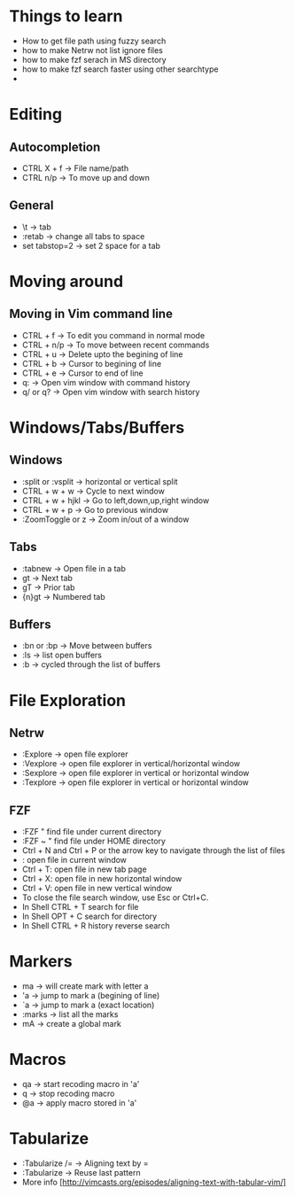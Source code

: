 # Things to learn
  - How to get file path using fuzzy search
  - how to make Netrw not list ignore files
  - how to make fzf serach in MS directory
  - how to make fzf search faster using other searchtype
  - 

# Editing
## Autocompletion
  - CTRL X + f -> File name/path
  - CTRL n/p   -> To move up and down

## General 
  - \t -> tab
  - :retab -> change all tabs to space 
  - set tabstop=2 -> set 2 space for a tab

# Moving around
## Moving in Vim command line
  - CTRL + f   -> To edit you command in normal mode
  - CTRL + n/p -> To move between recent commands
  - CTRL + u   -> Delete upto the begining of line
  - CTRL + b   -> Cursor to begining of line
  - CTRL + e   -> Cursor to end of line
  - q:         -> Open vim window with command history
  - q/ or q?   -> Open vim window with search history

# Windows/Tabs/Buffers
## Windows
  - :split or :vsplit        -> horizontal or vertical split
  - CTRL + w + w             -> Cycle to next window
  - CTRL + w + hjkl          -> Go to left,down,up,right window
  - CTRL + w + p             -> Go to previous window
  - :ZoomToggle or <Leader>z -> Zoom in/out of a window

## Tabs
  - :tabnew -> Open file in a tab
  - gt      -> Next tab
  - gT      -> Prior tab
  - {n}gt   -> Numbered tab

## Buffers
  - :bn or :bp -> Move between buffers
  - :ls        -> list open buffers
  - :b <Tab>   -> cycled through the list of buffers

# File Exploration
## Netrw
  - :Explore -> open file explorer
  - :Vexplore -> open file explorer in vertical/horizontal window
  - :Sexplore -> open file explorer in vertical or horizontal window
  - :Texplore -> open file explorer in vertical or horizontal window

## FZF
- :FZF " find file under current directory
- :FZF ~ " find file under HOME directory
- Ctrl + N and Ctrl + P or the arrow key to navigate through the list of files
- <Enter>: open file in current window
- Ctrl + T: open file in new tab page
- Ctrl + X: open file in new horizontal window
- Ctrl + V: open file in new vertical window
- To close the file search window, use Esc or Ctrl+C.
- In Shell CTRL + T search for file
- In Shell OPT + C search for directory
- In Shell CTRL + R history reverse search

# Markers
  - ma -> will create mark with letter a
  - 'a -> jump to mark a (begining of line)
  - \`a -> jump to mark a (exact location) 
  - :marks -> list all the marks
  - mA -> create a global mark

# Macros
  - qa -> start recoding macro in 'a'
  - q -> stop recoding macro
  - @a -> apply macro stored in 'a'

# Tabularize
  - :Tabularize /= -> Aligning text by =
  - :Tabularize -> Reuse last pattern
  - More info [http://vimcasts.org/episodes/aligning-text-with-tabular-vim/]

